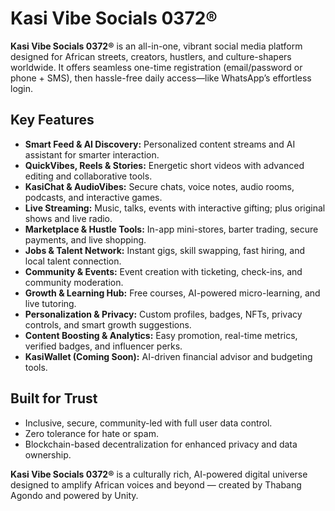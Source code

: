 # Kasi Vibe Socials 0372®

**Kasi Vibe Socials 0372®** is an all-in-one, vibrant social media platform designed for African streets, creators, hustlers, and culture-shapers worldwide. It offers seamless one-time registration (email/password or phone + SMS), then hassle-free daily access—like WhatsApp’s effortless login.

## Key Features

- **Smart Feed & AI Discovery:** Personalized content streams and AI assistant for smarter interaction.
- **QuickVibes, Reels & Stories:** Energetic short videos with advanced editing and collaborative tools.
- **KasiChat & AudioVibes:** Secure chats, voice notes, audio rooms, podcasts, and interactive games.
- **Live Streaming:** Music, talks, events with interactive gifting; plus original shows and live radio.
- **Marketplace & Hustle Tools:** In-app mini-stores, barter trading, secure payments, and live shopping.
- **Jobs & Talent Network:** Instant gigs, skill swapping, fast hiring, and local talent connection.
- **Community & Events:** Event creation with ticketing, check-ins, and community moderation.
- **Growth & Learning Hub:** Free courses, AI-powered micro-learning, and live tutoring.
- **Personalization & Privacy:** Custom profiles, badges, NFTs, privacy controls, and smart growth suggestions.
- **Content Boosting & Analytics:** Easy promotion, real-time metrics, verified badges, and influencer perks.
- **KasiWallet (Coming Soon):** AI-driven financial advisor and budgeting tools.

## Built for Trust

- Inclusive, secure, community-led with full user data control.  
- Zero tolerance for hate or spam.  
- Blockchain-based decentralization for enhanced privacy and data ownership.  

**Kasi Vibe Socials 0372®** is a culturally rich, AI-powered digital universe designed to amplify African voices and beyond — created by Thabang Agondo and powered by Unity.
